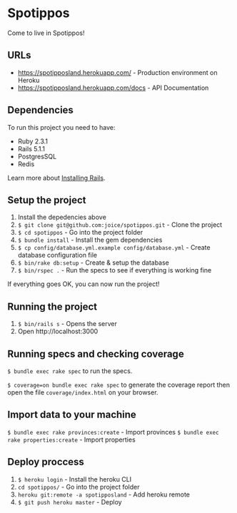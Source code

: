 Spotippos
================

Come to live in Spotippos!

URLs
---------------
* https://spotipposland.herokuapp.com/ - Production environment on Heroku
* https://spotipposland.herokuapp.com/docs - API Documentation

Dependencies
-------------

To run this project you need to have:

- Ruby 2.3.1
- Rails 5.1.1
- PostgresSQL
- Redis

Learn more about [Installing Rails](http://railsapps.github.io/installing-rails.html).

Setup the project
---------------
1. Install the depedencies above
2. `$ git clone git@github.com:joice/spotippos.git` - Clone the project
3. `$ cd spotippos` - Go into the project folder
4. `$ bundle install` - Install the gem dependencies
5. `$ cp config/database.yml.example config/database.yml`  - Create database configuration file
6. `$ bin/rake db:setup` - Create & setup the database
7. `$ bin/rspec .` - Run the specs to see if everything is working fine

If everything goes OK, you can now run the project!

Running the project
-------------------------
1. `$ bin/rails s` - Opens the server
2. Open http://localhost:3000

Running specs and checking coverage
-------------
`$ bundle exec rake spec` to run the specs.

`$ coverage=on bundle exec rake spec` to generate the coverage report then open the file `coverage/index.html` on your browser.

Import data to your machine
----------------
`$ bundle exec rake provinces:create` - Import provinces
`$ bundle exec rake properties:create` - Import properties

Deploy proccess
----------------

1. `$ heroku login` - Install the heroku CLI
2. `cd spotippos/` - Go into the project folder
3. `heroku git:remote -a spotipposland` - Add heroku remote
4. `$ git push heroku master` - Deploy
